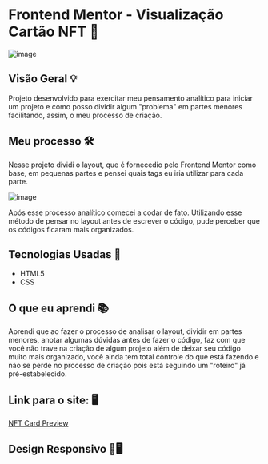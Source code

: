 # Frontend Mentor - Visualização Cartão NFT 📱

![image](https://github.com/Madu-Guimaraes/nft-card-preview/assets/146151781/64f3105c-7f37-4220-b293-b413db39ca2c)

## Visão Geral 💡
Projeto desenvolvido para exercitar meu pensamento analítico para iniciar um projeto e como posso dividir algum "problema" em partes menores facilitando, assim, o meu processo de criação.

## Meu processo 🛠️
Nesse projeto dividi o layout, que é fornecedio pelo Frontend Mentor como base, em pequenas partes e pensei quais tags eu iria utilizar para cada parte.

![image](https://github.com/Madu-Guimaraes/nft-card-preview/assets/146151781/fe665464-2ee9-493f-88bc-099cf7ed489b)

Após esse processo analítico comecei a codar de fato. Utilizando esse método de pensar no layout antes de escrever o código, pude perceber que os códigos ficaram mais organizados.

## Tecnologias Usadas 📌

- HTML5
- CSS

## O que eu aprendi 📚

Aprendi que ao fazer o processo de analisar o layout, dividir em partes menores, anotar algumas dúvidas antes de fazer o código, faz com que você não trave na criação de algum projeto
além de deixar seu código muito mais organizado, você ainda tem total controle do que está fazendo e não se perde no processo de criação pois está seguindo um "roteiro" já pré-estabelecido.

## Link para o site: 🖥️

[NFT Card Preview]()

## Design Responsivo 📱🖥️

